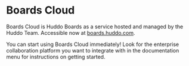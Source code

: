 # Boards Cloud

Boards Cloud is Huddo Boards as a service hosted and managed by the Huddo Team. Accessible now at [boards.huddo.com](https://boards.huddo.com/).

You can start using Boards Cloud immediately! Look for the enterprise collaboration platform you want to integrate with in the documentation menu for instructions on getting started.

